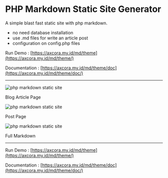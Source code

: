 # PHP Markdown Static Site Generator

A simple blast fast static site with php markdown.

+ no need database installation
+ use .md files for write an article post
+ configuration on config.php files

Run Demo : [https://axcora.my.id/md/theme](https://axcora.my.id/md/theme/)

Documentation : [https://axcora.my.id/md/theme/doc](https://axcora.my.id/md/theme/doc/)

---------

![php markdown static site](https://axcora.my.id/md/img/php-md.png)

Blog Article Page

![php markdown static site](https://axcora.my.id/md/img/php-md-2.png)

Post Page

![php markdown static site](https://axcora.my.id/md/img/markdown.png)

Full Markdown

---------

Run Demo : [https://axcora.my.id/md/theme](https://axcora.my.id/md/theme/)

Documentation : [https://axcora.my.id/md/theme/doc](https://axcora.my.id/md/theme/doc/)
